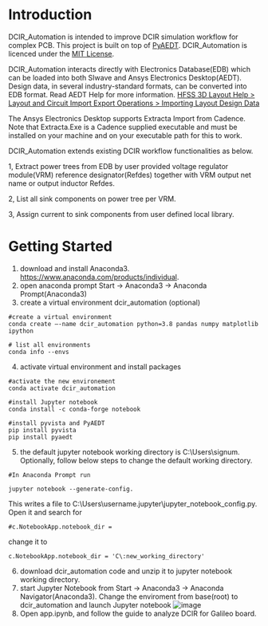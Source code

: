 # Introduction 
DCIR_Automation is intended to improve DCIR simulation workflow for complex PCB. This project is built on top of [PyAEDT](https://github.com/pyansys/PyAEDT). DCIR_Automation is licenced under the [MIT License](https://github.com/pyansys/PyAEDT/blob/main/LICENSE).

DCIR_Automation interacts directly with Electronics Database(EDB) which can be loaded into both SIwave and Ansys Electronics Desktop(AEDT).  Design data, in several industry-standard formats, can be converted into EDB format. Read AEDT Help for more information. [HFSS 3D Layout Help > Layout and Circuit Import Export Operations > Importing Layout Design Data](https://ansyshelp.ansys.com/account/secured?returnurl=/Views/Secured/Electronics/v212/en/home.htm%23../Subsystems/HFSS3DLayout/Content/3DLayout/ImportingLayoutDesignData.htm%3FTocPath%3DHFSS%25203D%2520Layout%7CHFSS%25203D%2520Layout%2520Help%7CLayout%2520and%2520Circuit%2520Import%2520Export%2520Operations%7CImporting%2520Layout%2520Design%2520Data%7C_____0)

The Ansys Electronics Desktop supports Extracta Import from Cadence. Note that Extracta.Exe is
a Cadence supplied executable and must be installed on your machine and on your executable
path for this to work.

DCIR_Automation extends existing DCIR workflow functionalities as below.

1, Extract power trees from EDB by user provided voltage regulator module(VRM) reference designator(Refdes) together with VRM output net name or output inductor Refdes.

2, List all sink components on power tree per VRM.

3, Assign current to sink components from user defined local library.  

# Getting Started
1. download and install Anaconda3. https://www.anaconda.com/products/individual.
2. open anaconda prompt Start -> Anaconda3 -> Anaconda Prompt(Anaconda3)
3. create a virtual environment dcir_automation (optional)
~~~~~~~~~~~~~~~~~~~~~~~~~~~~~~~~~~~~~~~~~~~~~~~~~
#create a virtual environment
conda create —-name dcir_automation python=3.8 pandas numpy matplotlib ipython

# list all environments
conda info --envs
~~~~~~~~~~~~~~~~~~~~~~~~~~~~~~~~~~~~~~~~~~~~~~~~~
4. activate virtual environment and install packages
~~~~~~~~~~~~~~~~~~~~~~~~~~~~~~~~~~~~~~~~~~~~~~~~~
#activate the new environement
conda activate dcir_automation

#install Jupyter notebook
conda install -c conda-forge notebook

#install pyvista and PyAEDT
pip install pyvista                                       
pip install pyaedt
~~~~~~~~~~~~~~~~~~~~~~~~~~~~~~~~~~~~~~~~~~~~~~~~~
5. the default jupyter notebook working directory is C:\Users\signum. Optionally, follow below steps to change the default working directory.
~~~~~~~~~~~~~~~~~~~~~~~~~~~~~~~~~~~~~~~~~~~~~~~~~
#In Anaconda Prompt run 

jupyter notebook --generate-config.
~~~~~~~~~~~~~~~~~~~~~~~~~~~~~~~~~~~~~~~~~~~~~~~~~
This writes a file to C:\Users\username\.jupyter\jupyter_notebook_config.py. Open it and search for 
~~~~~~~~~~~~~~~~~~~~~~~~~~~~~~~~~~~~~~~~~~~~~~~~~
#c.NotebookApp.notebook_dir =
~~~~~~~~~~~~~~~~~~~~~~~~~~~~~~~~~~~~~~~~~~~~~~~~~
change it to 
~~~~~~~~~~~~~~~~~~~~~~~~~~~~~~~~~~~~~~~~~~~~~~~~~
c.NotebookApp.notebook_dir = 'C\:new_working_directory'
~~~~~~~~~~~~~~~~~~~~~~~~~~~~~~~~~~~~~~~~~~~~~~~~~
6. download dcir_automation code and unzip it to jupyter notebook working directory.
7. start Jupyter Notebook from Start -> Anaconda3 -> Anaconda Navigator(Anaconda3). Change the enviroment from base(root) to dcir_automation and launch Jupyter notebook
![image](https://user-images.githubusercontent.com/27995305/135802697-6d93f45a-e209-4781-bd70-36a5db478280.png)
8. Open app.ipynb, and follow the guide to analyze DCIR for Galileo board.

